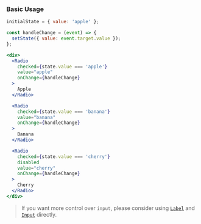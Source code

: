 ### Basic Usage
```jsx
initialState = { value: 'apple' };

const handleChange = (event) => {
  setState({ value: event.target.value });
};

<div>
  <Radio
    checked={state.value === 'apple'}
    value="apple"
    onChange={handleChange}
  >
    Apple
  </Radio>

  <Radio
    checked={state.value === 'banana'}
    value="banana"
    onChange={handleChange}
  >
    Banana
  </Radio>

  <Radio
    checked={state.value === 'cherry'}
    disabled
    value="cherry"
    onChange={handleChange}
  >
    Cherry
  </Radio>
</div>
```
> If you want more control over `input`,
> please consider using [`Label`](#label) and [`Input`](#input) directly.
